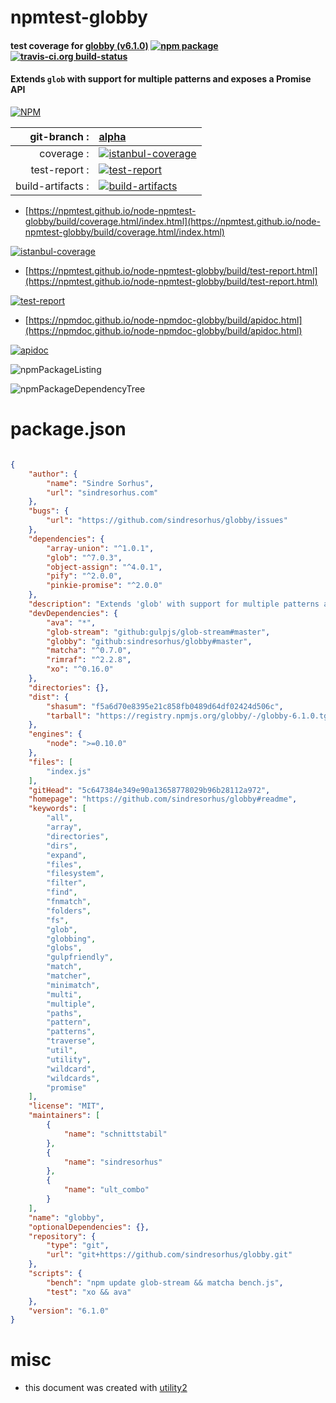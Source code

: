 # npmtest-globby

#### test coverage for  [globby (v6.1.0)](https://github.com/sindresorhus/globby#readme)  [![npm package](https://img.shields.io/npm/v/npmtest-globby.svg?style=flat-square)](https://www.npmjs.org/package/npmtest-globby) [![travis-ci.org build-status](https://api.travis-ci.org/npmtest/node-npmtest-globby.svg)](https://travis-ci.org/npmtest/node-npmtest-globby)

#### Extends `glob` with support for multiple patterns and exposes a Promise API

[![NPM](https://nodei.co/npm/globby.png?downloads=true&downloadRank=true&stars=true)](https://www.npmjs.com/package/globby)

| git-branch : | [alpha](https://github.com/npmtest/node-npmtest-globby/tree/alpha)|
|--:|:--|
| coverage : | [![istanbul-coverage](https://npmtest.github.io/node-npmtest-globby/build/coverage.badge.svg)](https://npmtest.github.io/node-npmtest-globby/build/coverage.html/index.html)|
| test-report : | [![test-report](https://npmtest.github.io/node-npmtest-globby/build/test-report.badge.svg)](https://npmtest.github.io/node-npmtest-globby/build/test-report.html)|
| build-artifacts : | [![build-artifacts](https://npmtest.github.io/node-npmtest-globby/glyphicons_144_folder_open.png)](https://github.com/npmtest/node-npmtest-globby/tree/gh-pages/build)|

- [https://npmtest.github.io/node-npmtest-globby/build/coverage.html/index.html](https://npmtest.github.io/node-npmtest-globby/build/coverage.html/index.html)

[![istanbul-coverage](https://npmtest.github.io/node-npmtest-globby/build/screenCapture.buildCi.browser.%252Ftmp%252Fbuild%252Fcoverage.lib.html.png)](https://npmtest.github.io/node-npmtest-globby/build/coverage.html/index.html)

- [https://npmtest.github.io/node-npmtest-globby/build/test-report.html](https://npmtest.github.io/node-npmtest-globby/build/test-report.html)

[![test-report](https://npmtest.github.io/node-npmtest-globby/build/screenCapture.buildCi.browser.%252Ftmp%252Fbuild%252Ftest-report.html.png)](https://npmtest.github.io/node-npmtest-globby/build/test-report.html)

- [https://npmdoc.github.io/node-npmdoc-globby/build/apidoc.html](https://npmdoc.github.io/node-npmdoc-globby/build/apidoc.html)

[![apidoc](https://npmdoc.github.io/node-npmdoc-globby/build/screenCapture.buildCi.browser.%252Ftmp%252Fbuild%252Fapidoc.html.png)](https://npmdoc.github.io/node-npmdoc-globby/build/apidoc.html)

![npmPackageListing](https://npmtest.github.io/node-npmtest-globby/build/screenCapture.npmPackageListing.svg)

![npmPackageDependencyTree](https://npmtest.github.io/node-npmtest-globby/build/screenCapture.npmPackageDependencyTree.svg)



# package.json

```json

{
    "author": {
        "name": "Sindre Sorhus",
        "url": "sindresorhus.com"
    },
    "bugs": {
        "url": "https://github.com/sindresorhus/globby/issues"
    },
    "dependencies": {
        "array-union": "^1.0.1",
        "glob": "^7.0.3",
        "object-assign": "^4.0.1",
        "pify": "^2.0.0",
        "pinkie-promise": "^2.0.0"
    },
    "description": "Extends 'glob' with support for multiple patterns and exposes a Promise API",
    "devDependencies": {
        "ava": "*",
        "glob-stream": "github:gulpjs/glob-stream#master",
        "globby": "github:sindresorhus/globby#master",
        "matcha": "^0.7.0",
        "rimraf": "^2.2.8",
        "xo": "^0.16.0"
    },
    "directories": {},
    "dist": {
        "shasum": "f5a6d70e8395e21c858fb0489d64df02424d506c",
        "tarball": "https://registry.npmjs.org/globby/-/globby-6.1.0.tgz"
    },
    "engines": {
        "node": ">=0.10.0"
    },
    "files": [
        "index.js"
    ],
    "gitHead": "5c647384e349e90a13658778029b96b28112a972",
    "homepage": "https://github.com/sindresorhus/globby#readme",
    "keywords": [
        "all",
        "array",
        "directories",
        "dirs",
        "expand",
        "files",
        "filesystem",
        "filter",
        "find",
        "fnmatch",
        "folders",
        "fs",
        "glob",
        "globbing",
        "globs",
        "gulpfriendly",
        "match",
        "matcher",
        "minimatch",
        "multi",
        "multiple",
        "paths",
        "pattern",
        "patterns",
        "traverse",
        "util",
        "utility",
        "wildcard",
        "wildcards",
        "promise"
    ],
    "license": "MIT",
    "maintainers": [
        {
            "name": "schnittstabil"
        },
        {
            "name": "sindresorhus"
        },
        {
            "name": "ult_combo"
        }
    ],
    "name": "globby",
    "optionalDependencies": {},
    "repository": {
        "type": "git",
        "url": "git+https://github.com/sindresorhus/globby.git"
    },
    "scripts": {
        "bench": "npm update glob-stream && matcha bench.js",
        "test": "xo && ava"
    },
    "version": "6.1.0"
}
```



# misc
- this document was created with [utility2](https://github.com/kaizhu256/node-utility2)
